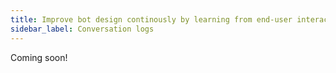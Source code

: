 ```yaml
---
title: Improve bot design continously by learning from end-user interactions
sidebar_label: Conversation logs
---
```


Coming soon!